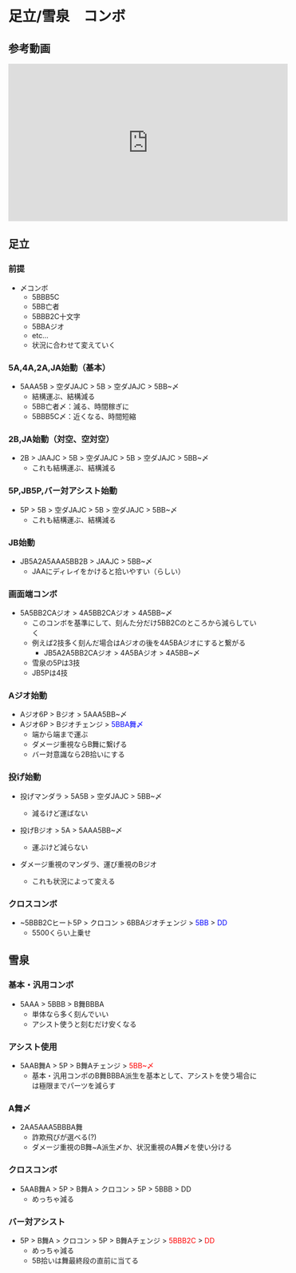 # 足立/雪泉　コンボ

## 参考動画

<iframe width="560" height="315" src="https://www.youtube.com/embed/syAbdreIaUg" frameborder="0" allow="accelerometer; autoplay; clipboard-write; encrypted-media; gyroscope; picture-in-picture" allowfullscreen></iframe>

## 足立

### 前提

- 〆コンボ
  - 5BBB5C
  - 5BB亡者
  - 5BBB2C十文字
  - 5BBAジオ
  - etc...
  - 状況に合わせて変えていく


### 5A,4A,2A,JA始動（基本）

- 5AAA5B > 空ダJAJC > 5B > 空ダJAJC > 5BB~〆
  - 結構運ぶ、結構減る
  - 5BB亡者〆：減る、時間稼ぎに
  - 5BBB5C〆：近くなる、時間短縮


### 2B,JA始動（対空、空対空）

- 2B > JAAJC > 5B > 空ダJAJC > 5B > 空ダJAJC > 5BB~〆
  - これも結構運ぶ、結構減る


### 5P,JB5P,バー対アシスト始動

- 5P > 5B > 空ダJAJC > 5B > 空ダJAJC > 5BB~〆
  - これも結構運ぶ、結構減る


### JB始動

- JB5A2A5AAA5BB2B > JAAJC > 5BB~〆
  - JAAにディレイをかけると拾いやすい（らしい） 


### 画面端コンボ

- 5A5BB2CAジオ > 4A5BB2CAジオ > 4A5BB~〆
  - このコンボを基準にして、刻んた分だけ5BB2Cのところから減らしていく
  - 例えば2技多く刻んだ場合はAジオの後を4A5BAジオにすると繋がる
    - JB5A2A5BB2CAジオ > 4A5BAジオ > 4A5BB~〆
  - 雪泉の5Pは3技
  - JB5Pは4技


### Aジオ始動

- Aジオ6P > Bジオ > 5AAA5BB~〆
- Aジオ6P > Bジオチェンジ > <span style="color: blue; ">5BBA舞〆</span>
  - 端から端まで運ぶ
  - ダメージ重視ならB舞に繋げる
  - バー対意識なら2B拾いにする 


### 投げ始動

- 投げマンダラ > 5A5B > 空ダJAJC > 5BB~〆
  - 減るけど運ばない

- 投げBジオ > 5A > 5AAA5BB~〆
  - 運ぶけど減らない

- ダメージ重視のマンダラ、運び重視のBジオ
  - これも状況によって変える 


### クロスコンボ

- ~5BBB2Cヒート5P > クロコン > 6BBAジオチェンジ > <span style="color: blue; ">5BB</span> > <span style="color: blue; ">DD</span>
  - 5500くらい上乗せ


## 雪泉

### 基本・汎用コンボ

- 5AAA > 5BBB > B舞BBBA
  - 単体なら多く刻んでいい
  - アシスト使うと刻むだけ安くなる


### アシスト使用

- 5AAB舞A > 5P > B舞Aチェンジ > <span style="color: red; ">5BB~〆</span>
  - 基本・汎用コンボのB舞BBBA派生を基本として、アシストを使う場合には極限までパーツを減らす


### A舞〆

- 2AA5AAA5BBBA舞
  - 詐欺飛びが選べる(?) 
  - ダメージ重視のB舞~A派生〆か、状況重視のA舞〆を使い分ける


### クロスコンボ

- 5AAB舞A > 5P > B舞A > クロコン > 5P > 5BBB > DD
  - めっちゃ減る

### バー対アシスト

- 5P > B舞A > クロコン > 5P > B舞Aチェンジ > <span style="color: red; ">5BBB2C</span> > <span style="color: red; ">DD</span>
  - めっちゃ減る
  - 5B拾いは舞最終段の直前に当てる